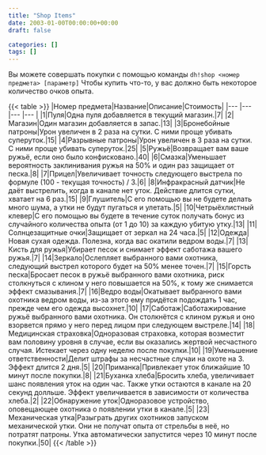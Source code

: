 ```yaml
---
title: "Shop Items"
date: 2003-01-00T00:00:00+00:00
draft: false

categories: []
tags: []
---
```


Вы можете совершать покупки с помощью команды `dh!shop <номер предмета> [параметр]`
Чтобы купить что-то, у вас должно быть некоторое количество очков опыта.

{{< table >}}
|Номер предмета|Название|Описание|Стоимость|
|--- |--- |--- |--- |
|1|Пуля|Одна пуля добавляется в текущий магазин.|7|
|2|Магазин|Один магазин добавляется в запас.|13|
|3|Бронебойные патроны|Урон увеличен в 2 раза на сутки. С ними проще убивать суперуток.|15|
|4|Разрывные патроны|Урон увеличен в 3 раза на сутки. С ними проще убивать суперуток.|25|
|5|Ружьё|Возвращает вам ваше ружьё, если оно было конфисковано.|40|
|6|Смазка|Уменьшает вероятность заклинивания ружья на 50% и один раз защищает от песка.|8|
|7|Прицел|Увеличивает точность следующего выстрела по формуле (100 - текущая точность) / 3.|6|
|8|Инфракрасный датчик|Не даёт выстрелить, когда в канале нет уток. Действие длится сутки, хватает на 6 раз.|15|
|9|Глушитель|С его помощью вы не будете делать много шума, а утки не будут пугаться и улетать.|5|
|10|Четрыёхлистный клевер|С его помощью вы будете в течение суток получать бонус из случайного количества опыта (от 1 до 10) за каждую убитую утку.|13|
|11|Солнцезащитные очки|Защищает от зеркал на 24 часа.|5|
|12|Одежда|Новая сухая одежда. Полезна, когда вас окатили ведром воды.|7|
|13|Кисть для ружья|Убирает песок и снимает эффект саботажа вашего ружья.|7|
|14|Зеркало|Ослепляет выбранного вами охотника, следующий выстрел которого будет на 50% менее точен.|7|
|15|Горсть песка|Бросает песок в ружьё выбранного вами охотника, риск столкнуться с клином у него повышается на 50%, к тому же снимается эффект смазывания.|7|
|16|Ведро воды|Окатывает выбранного вами охотника ведром воды, из-за этого ему придётся подождать 1 час, прежде чем его одежда высохнет.|10|
|17|Саботаж|Саботажирование ружьё выбранного вами охотника. Он столкнётся с клином ружья и оно взорвется прямо у него перед лицом при следующем выстреле.|14|
|18|Медицинская страховка|Одноразовая страховка, которая возместит вам половину уровня в случае, если вы оказались жертвой несчастного случая. Истекает через одну неделю после покупки.|10|
|19|Уменьшение ответственности|Делит штрафы за несчастные случаи на охоте на 3. Эффект длится 2 дня.|5|
|20|Приманка|Привлекает уток ближайшие 10 минут после покупки.|8|
|21|Буханка хлеба|Бросить хлеба, увеличивает шанс появления уток на один час. Также утки остаются в канале на 20 секунд долльше. Эффект увеличивается в зависимости от количества хлеба.|2|
|22|Обнаружение уток|Одноразовое устройство, оповещающее охотника о появлении утки в канале.|5|
|23|Механическая утка|Разыграть других охотников запуском механической утки. Они не получат опыта от стрельбы в неё, но потратят патроны. Утка автоматически запустится через 10 минут после покупки.|50|
{{< /table >}}
